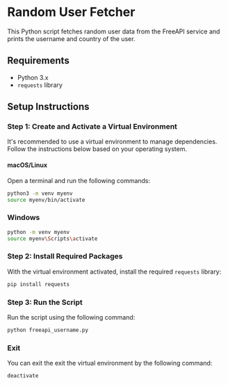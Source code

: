 # Random User Fetcher

This Python script fetches random user data from the FreeAPI service and prints the username and country of the user.

## Requirements

- Python 3.x
- `requests` library

## Setup Instructions

### Step 1: Create and Activate a Virtual Environment

It's recommended to use a virtual environment to manage dependencies. Follow the instructions below based on your operating system.

#### macOS/Linux

Open a terminal and run the following commands:

```sh
python3 -m venv myenv
source myenv/bin/activate
````

### Windows
```sh
python -m venv myenv
source myenv\Scripts\activate
```


### Step 2: Install Required Packages

With the virtual environment activated, install the required `requests` library:

```sh
pip install requests
```

### Step 3: Run the Script

Run the script using the following command:

```sh
python freeapi_username.py
```

### Exit
You can exit the exit the virtual environment by the following command:

```sh
deactivate
```